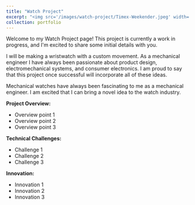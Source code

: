 ```yaml
---
title: "Watch Project"
excerpt: "<img src='/images/watch-project/Timex-Weekender.jpeg' width='200'><br>In progress! More updates coming soon. If you are a hiring manager please ask about this personal project I am excited to be working on.<br>Pictured: Timex Weekender, a watch I want to own next — does not resemble what I'm actually working on."
collection: portfolio
---
```


Welcome to my Watch Project page! This project is currently a work in progress, and I'm excited to share some initial details with you.

I will be making a wristwatch with a custom movement. As a mechanical engineer I have always been passionate about product design, electromechanical systems, and consumer electronics. I am proud to say that this project once successful will incorporate all of these ideas.

Mechanical watches have always been fascinating to me as a mechanical engineer. I am excited that I can bring a novel idea to the watch industry.

**Project Overview:**
- Overview point 1
- Overview point 2
- Overview point 3

**Technical Challenges:**
- Challenge 1
- Challenge 2
- Challenge 3

**Innovation:**
- Innovation 1
- Innovation 2
- Innovation 3